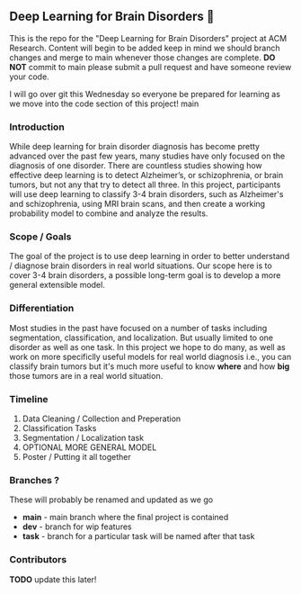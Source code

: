 ## Deep Learning for Brain Disorders 🧠


This is the repo for the "Deep Learning for Brain Disorders" project at ACM Research. Content will begin to be added keep in mind we should branch changes and merge to main whenever those changes are complete. **DO NOT** commit to main please submit a pull request and have someone review your code.


I will go over git this Wednesday so everyone be prepared for learning as we move into the code section of this project!
main

### Introduction

While deep learning for brain disorder diagnosis has become pretty advanced over the past few years, many studies have only focused on the diagnosis of one disorder. There are countless studies showing how effective deep learning is to detect Alzheimer’s, or schizophrenia, or brain tumors, but not any that try to detect all three. In this project, participants will use deep learning to classify 3-4 brain disorders, such as Alzheimer's and schizophrenia, using MRI brain scans, and then create a working probability model to combine and analyze the results.

### Scope / Goals

The goal of the project is to use deep learning in order to better understand / diagnose brain disorders in real world situations. Our scope here is to cover 3-4 brain disorders, a possible long-term goal is to develop a more general extensible model.

### Differentiation

Most studies in the past have focused on a number of tasks including segmentation, classification, and localization. But usually limited to one disorder as well as one task. In this project we hope to do many, as well as work on more specificlly useful models for real world diagnosis i.e., you can classify brain tumors but it's much more useful to know **where** and how **big** those tumors are in a real world situation.

### Timeline

[comment]: <> (TODO add dates!)

1. Data Cleaning / Collection and Preperation
2. Classification Tasks
3. Segmentation / Localization task
4. OPTIONAL MORE GENERAL MODEL
5. Poster / Putting it all together

### Branches ?

These will probably be renamed and updated as we go

- **main** - main branch where the final project is contained
- **dev** - branch for wip features
- **task** - branch for a particular task will be named after that task

### Contributors

**TODO** update this later!
